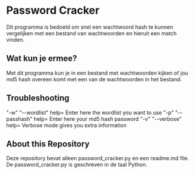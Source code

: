 # Password Cracker
Dit programma is bedoeld om snel een wachtwoord hash te kunnen vergelijken met een bestand van wachtwoorden en hieruit een match vinden.  

## Wat kun je ermee?
Met dit programma kun je in een bestand met wachtwoorden kijken of jou md5 hash overeen komt met een van de wachtwoorden in het bestand.

## Troubleshooting 
"-w" "--wordlist" help= Enter here the wordlist you want to use
"-p" "--passhash" help= Enter here your md5 hash password
"-v" "--verbose" help= Verbose mode gives you extra information

## About this Repository 
Deze repository bevat alleen password_cracker.py en een readme.md file. De password_cracker.py is geschreven in de taal Python. 
